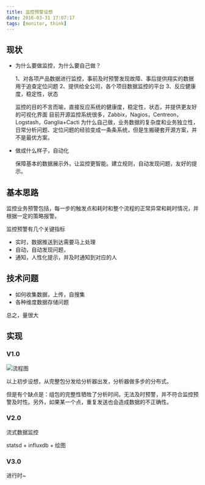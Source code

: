 ```yaml
---
title: 监控预警设想
date: 2016-03-31 17:07:17
tags: [monitor, think]
---
```


## 现状

* 为什么要做监控，为什么要自己做？

  1、对各项产品数据进行监控，事前及时预警发现故障、事后提供翔实的数据用于追查定位问题
  2、提供给全公司，各个项目数据监控的平台
  3、反应健康度，稳定性，状态

  监控的目的不言而喻，直接反应系统的健康度，稳定性，状态，并提供更友好的可视化界面
  目前开源监控系统很多，Zabbix，Nagios，Centreon，Logstash，Ganglia+Cacti
  为什么自己做，业务数据的复杂度和业务独立性，日常分析问题、定位问题的经验变成一条条系统，但是生搬硬套开源方案，并不是最优方案。

* 做成什么样子，自动化

  保障基本的数据展示外，让监控更智能。建立规则，自动发现问题，友好的提示。


## 基本思路

监控业务预警包括，每一步的触发点和耗时和整个流程的正常异常和耗时情况，并根据一定的策略报警。

监控预警有几个关键指标

* 实时，数据推送到达需要马上处理
* 自动，自动发现问题，
* 通知，人性化提示，并及时通知到对应的人

## 技术问题

* 如何收集数据，上传，自搜集
* 各种维度数据存储问题

总之，量很大

## 实现

### V1.0

![流程图](https://img-fotki.yandex.ru/get/133056/140361620.5/0_1772d6_5d3a59a4_orig.png)

以上初步设想，从完整包分发给分析器出发，分析器做多步的分布式。

但是有个缺点是：组包的完整性牺牲了分析时间。无法及时预警，并不符合监控预警及时性。另外，如果某一个点，重复发送也会造成数据的不正确性。

### V2.0

流式数据监控

statsd + influxdb + 绘图

### V3.0

进行时~
